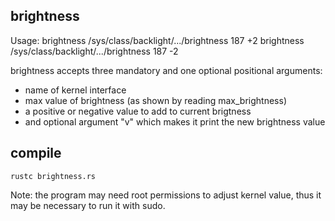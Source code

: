 brightness
--

Usage:
	brightness /sys/class/backlight/.../brightness 187 +2
	brightness /sys/class/backlight/.../brightness 187 -2

brightness accepts three mandatory and one optional positional arguments:
 - name of kernel interface
 - max value of brightness (as shown by reading max_brightness)
 - a positive or negative value to add to current brigtness
 - and optional argument "v" which  makes it print the new brightness value

compile
--

	rustc brightness.rs

Note: the program may need root permissions to adjust kernel value, thus it may be necessary to run it with sudo.

